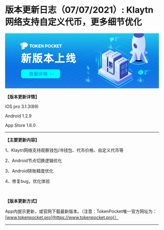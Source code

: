 # 版本更新日志（07/07/2021）: Klaytn网络支持自定义代币，更多细节优化

![](../../.gitbook/assets/geng-xin-ban-ben-.png)

**【版本更新详情】**

‌iOS pro 3.1.3(89) 

Android 1.2.9

App Store 1.6.0 

****

**【主要更新内容】**

‌1、Klaytn网络支持观察钱包/冷钱包、代币价格、自定义代币等

‌2、Android节点切换逻辑优化 

‌3、Android转账精度优化 

‌4、修复bug，优化体验

‌

**【版本更新方式】**

‌App内提示更新，或官网下载最新版本。（注意：TokenPocket唯一官方网址为：[www.tokenpocket.pro](https://www.tokenpocket.pro)）

****
